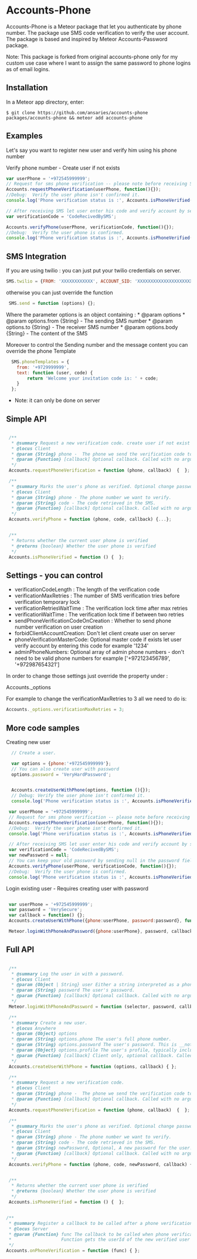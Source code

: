 Accounts-Phone
=========================

Accounts-Phone is a Meteor package that let you authenticate by phone number.
The package use SMS code verification to verify the user account.
The package is based and inspired by Meteor Accounts-Password package.

Note: 
This package is forked from original accounts-phone only for my custom use case where I want to assign the same password to phone logins as of email logins.

## Installation

In a Meteor app directory, enter:

```
$ git clone https://github.com/ansaries/accounts-phone packages/accounts-phone && meteor add accounts-phone
```

## Examples

Let's say you want to register new user and verify him using his phone number

Verify phone number - Create user if not exists

```js
var userPhone = '+972545999999';
// Request for sms phone verification -- please note before receiving SMS you should Follow the SMS Integration tutorial below
Accounts.requestPhoneVerification(userPhone, function(){});
//Debug:  Verify the user phone isn't confirmed it.
console.log('Phone verification status is :', Accounts.isPhoneVerified());

// After receiving SMS let user enter his code and verify account by sending it to the server
var verificationCode = 'CodeRecivedBySMS';

Accounts.verifyPhone(userPhone, verificationCode, function(){});
//Debug:  Verify the user phone is confirmed.
console.log('Phone verification status is :', Accounts.isPhoneVerified());
```

## SMS Integration

If you are using twilio :
 you can just put your twilio credentials on server.
```js
SMS.twilio = {FROM: 'XXXXXXXXXXXX', ACCOUNT_SID: 'XXXXXXXXXXXXXXXXXXXXX', AUTH_TOKEN: 'XXXXXXXXXXXXXXXXXXXX'};
```

otherwise you can just override the function
```js
 SMS.send = function (options) {};
```
  Where the parameter options is an object containing :
      * @param options
      * @param options.from {String} - The sending SMS number
      * @param options.to {String} - The receiver SMS number
      * @param options.body {String}  - The content of the SMS

Moreover to control the Sending number and the message content you can override the phone Template

```js
  SMS.phoneTemplates = {
    from: '+9729999999',
    text: function (user, code) {
        return 'Welcome your invitation code is: ' + code;
    }
  };
```

* Note: it can only be done on server


## Simple API
```js

 /**
  * @summary Request a new verification code. create user if not exist
  * @locus Client
  * @param {String} phone -  The phone we send the verification code to.
  * @param {Function} [callback] Optional callback. Called with no arguments on success, or with a single `Error` argument on failure.
  */
 Accounts.requestPhoneVerification = function (phone, callback)  {  };

 /**
  * @summary Marks the user's phone as verified. Optional change passwords, Logs the user in afterwards..
  * @locus Client
  * @param {String} phone - The phone number we want to verify.
  * @param {String} code - The code retrieved in the SMS.
  * @param {Function} [callback] Optional callback. Called with no arguments on success, or with a single `Error` argument on failure.
  */
 Accounts.verifyPhone = function (phone, code, callback) {...};


 /**
  * Returns whether the current user phone is verified
  * @returns {boolean} Whether the user phone is verified
  */
 Accounts.isPhoneVerified = function () {  };

```

## Settings - you can control

 - verificationCodeLength    : The length of the verification code
 - verificationMaxRetries    : The number of SMS verification tries before verification temporary lock
 - verificationRetriesWaitTime : The verification lock time after max retries
 - verificationWaitTime      : The verification lock time if between two retries
 - sendPhoneVerificationCodeOnCreation  : Whether to send phone number verification on user creation
 - forbidClientAccountCreation: Don't let client create user on server
 - phoneVerificationMasterCode: Optional master code if exists let user verify account by entering this code  for example  '1234'
 - adminPhoneNumbers: Optional array of admin phone numbers - don't need to be valid phone numbers for example  ['+972123456789', '+972987654321']


 In order to change those settings just override the property under :

 Accounts._options

 For example to change the verificationMaxRetries to 3 all we need to do is:
```js
Accounts._options.verificationMaxRetries = 3;
```


## More code samples


Creating new user
```js
  // Create a user.

  var options = {phone:'+972545999999'};
  // You can also create user with password
  options.password = 'VeryHardPassword';


  Accounts.createUserWithPhone(options, function (){});
  // Debug: Verify the user phone isn't confirmed it.
  console.log('Phone verification status is :', Accounts.isPhoneVerified());
```

```js
 var userPhone = '+972545999999';
 // Request for sms phone verification -- please note before receiving SMS you should Follow the SMS Integration tutorial below
 Accounts.requestPhoneVerification(userPhone, function(){});
 //Debug:  Verify the user phone isn't confirmed it.
 console.log('Phone verification status is :', Accounts.isPhoneVerified());

 // After receiving SMS let user enter his code and verify account by sending it to the server
 var verificationCode = 'CodeRecivedBySMS';
 var newPassword = null;
 // You can keep your old password by sending null in the password field
 Accounts.verifyPhone(userPhone, verificationCode, function(){});
 //Debug:  Verify the user phone is confirmed.
 console.log('Phone verification status is :', Accounts.isPhoneVerified());
```

Login existing user - Requires creating user with password


```js

 var userPhone = '+972545999999';
 var password = 'VerySecure';
 var callback = function() {};
 Accounts.createUserWithPhone({phone:userPhone, password:password}, function (){});

 Meteor.loginWithPhoneAndPassword({phone:userPhone}, password, callback);
```

## Full API
```js

 /**
  * @summary Log the user in with a password.
  * @locus Client
  * @param {Object | String} user Either a string interpreted as a phone; or an object with a single key: `phone` or `id`.
  * @param {String} password The user's password.
  * @param {Function} [callback] Optional callback. Called with no arguments on success, or with a single `Error` argument on failure.
  */
 Meteor.loginWithPhoneAndPassword = function (selector, password, callback) {  };

 /**
  * @summary Create a new user.
  * @locus Anywhere
  * @param {Object} options
  * @param {String} options.phone The user's full phone number.
  * @param {String} options.password The user's password. This is __not__ sent in plain text over the wire.
  * @param {Object} options.profile The user's profile, typically including the `name` field.
  * @param {Function} [callback] Client only, optional callback. Called with no arguments on success, or with a single `Error` argument on failure.
  */
 Accounts.createUserWithPhone = function (options, callback) { };

 /**
  * @summary Request a new verification code.
  * @locus Client
  * @param {String} phone -  The phone we send the verification code to.
  * @param {Function} [callback] Optional callback. Called with no arguments on success, or with a single `Error` argument on failure.
  */
 Accounts.requestPhoneVerification = function (phone, callback)  {  };

 /**
  * @summary Marks the user's phone as verified. Optional change passwords, Logs the user in afterwards..
  * @locus Client
  * @param {String} phone - The phone number we want to verify.
  * @param {String} code - The code retrieved in the SMS.
  * @param {String} newPassword, Optional, A new password for the user. This is __not__ sent in plain text over the wire.
  * @param {Function} [callback] Optional callback. Called with no arguments on success, or with a single `Error` argument on failure.
  */
 Accounts.verifyPhone = function (phone, code, newPassword, callback) {...};


 /**
  * Returns whether the current user phone is verified
  * @returns {boolean} Whether the user phone is verified
  */
 Accounts.isPhoneVerified = function () {  };


/**
 * @summary Register a callback to be called after a phone verification attempt succeeds.
 * @locus Server
 * @param {Function} func The callback to be called when phone verification is successful.
 *                   Function gets the userId of the new verified user as first argument
 */
Accounts.onPhoneVerification = function (func) { };
```
